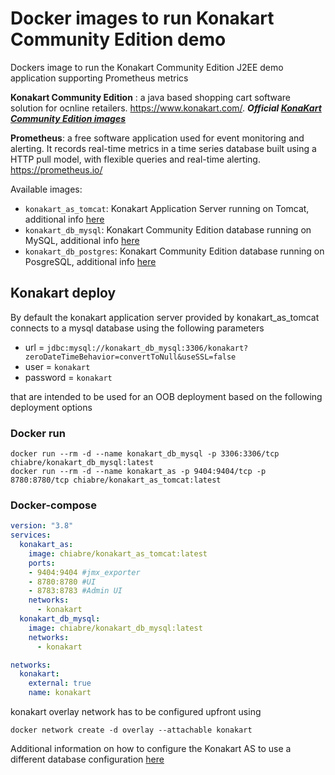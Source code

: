 # Docker images to run Konakart Community Edition demo

Dockers image to run the Konakart Community Edition J2EE demo application supporting Prometheus metrics

**Konakart Community Edition** : a java based shopping cart software solution for ocnline retailers. https://www.konakart.com/. ***Official [KonaKart Community Edition images](https://hub.docker.com/r/konakart)***

**Prometheus**: a free software application used for event monitoring and alerting. It records real-time metrics in a time series database built using a HTTP pull model, with flexible queries and real-time alerting. https://prometheus.io/

Available images:
* `konakart_as_tomcat`: Konakart Application Server running on Tomcat, additional info [here](/konakart_dockerized/konakart_as_tomcat/README.md)  
* `konakart_db_mysql`: Konakart Community Edition database running on MySQL, additional info [here](/konakart_dockerized/konakart_db_mysql/README.md)  
* `konakart_db_postgres`: Konakart Community Edition database running on PosgreSQL, additional info [here](/konakart_dockerized/konakart_db_postgres/README.md)  

## Konakart deploy

By default the konakart application server provided by konakart_as_tomcat connects to a mysql database using the following parameters 

* url = `jdbc:mysql://konakart_db_mysql:3306/konakart?zeroDateTimeBehavior=convertToNull&useSSL=false`
* user = `konakart`
* password = `konakart`

that are intended to be used for an OOB deployment based on the following deployment options

### Docker run

```console
docker run --rm -d --name konakart_db_mysql -p 3306:3306/tcp chiabre/konakart_db_mysql:latest
docker run --rm -d --name konakart_as -p 9404:9404/tcp -p 8780:8780/tcp chiabre/konakart_as_tomcat:latest
```

### Docker-compose

```yaml
version: "3.8"
services:
  konakart_as:
    image: chiabre/konakart_as_tomcat:latest
    ports:
    - 9404:9404 #jmx_exporter
    - 8780:8780 #UI
    - 8783:8783 #Admin UI
    networks: 
      - konakart
  konakart_db_mysql:
    image: chiabre/konakart_db_mysql:latest
    networks: 
      - konakart

networks:
  konakart:
    external: true
    name: konakart
```

konakart overlay network has to be configured upfront using

```console
docker network create -d overlay --attachable konakart
```

Additional information on how to configure the Konakart AS to use a different database configuration [here](/konakart_dockerized/konakart_as_tomcat/README.md)  